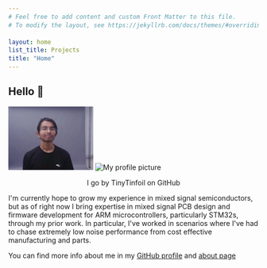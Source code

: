 ```yaml
---
# Feel free to add content and custom Front Matter to this file.
# To modify the layout, see https://jekyllrb.com/docs/themes/#overriding-theme-defaults

layout: home
list_title: Projects
title: "Home"
---
```

## Hello 👋
<img src="/assets/venkadesh_headshot.jpg" height="128px">
<img src="https://avatars.githubusercontent.com/u/55459863?v=4" alt="My profile picture">

<p align="center">
  I go by TinyTinfoil on GitHub
</p>
I'm currently hope to grow my experience in mixed signal semiconductors, but as of right now I bring expertise in mixed signal PCB design and firmware development for ARM microcontrollers, particularly STM32s, through my prior work. In particular, I've worked in scenarios where I've had to chase extremely low noise performance from cost effective manufacturing and parts.

You can find more info about me in my [GitHub profile](https://github.com/TinyTinfoil) and [about page](about)
